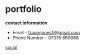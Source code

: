 # portfolio

**contact information**
- Email - fraserjonesfj@gmail.com 
- Phone Number – 07375 860068

[social](https://ceirios1.github.io/Portfolio/social.html)
